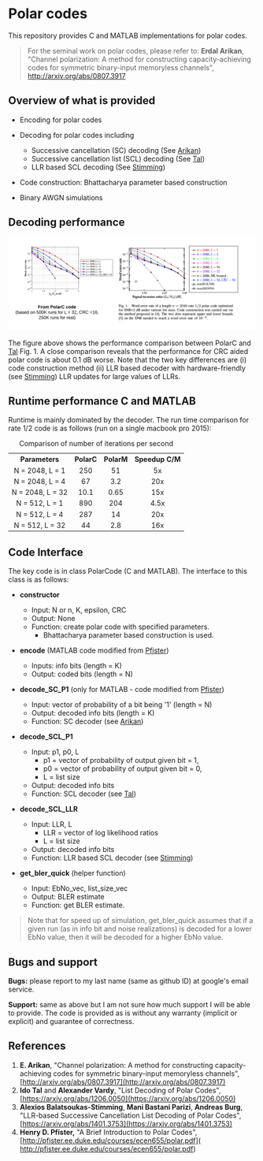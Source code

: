 Polar codes 
===================

This repository provides C and MATLAB implementations for polar codes.

> For the seminal work on polar codes, please refer to: **Erdal Arikan**, "Channel polarization: A method for constructing capacity-achieving codes for symmetric binary-input memoryless channels",  http://arxiv.org/abs/0807.3917 

Overview of what is provided
----------

 - Encoding for polar codes

 - Decoding for polar codes including
	 - Successive cancellation (SC) decoding (See [Arikan](http://arxiv.org/abs/0807.3917))
	 - Successive cancellation list (SCL) decoding (See [Tal](https://arxiv.org/abs/1206.0050))
	 - LLR based SCL decoding (See [Stimming](https://arxiv.org/abs/1401.3753))
	 
 - Code construction: Bhattacharya parameter based construction 

 - Binary AWGN simulations

Decoding performance
------

![Alt text](polar_performance.jpeg?raw=true "Performance comparison between PolarC and [Tal] Fig. 1")

The figure above shows the performance comparison between PolarC and [Tal](https://arxiv.org/abs/1206.0050) Fig. 1. A close comparison reveals that the performance for CRC aided polar code is about 0.1 dB worse. Note that the two key differences are (i) code construction method (ii) LLR based decoder with hardware-friendly (see [Stimming](https://arxiv.org/abs/1401.3753)) LLR updates for large values of LLRs. 

Runtime performance C and MATLAB
-----
Runtime is mainly dominated by the decoder. The run time comparison for rate 1/2 code is as follows (run on a single macbook pro 2015):
<table>
<caption> Comparison of number of iterations per second </caption>
  <tr align="center">
    <th>Parameters </th>
    <th>PolarC </th>
    <th>PolarM</th>
	<th>Speedup C/M</th>
  </tr>
  <tr align="center">
    <td>N = 2048, L = 1</td>
    <td>250</td>
    <td>51 </td>
    <td>5x</td>
  </tr>
  <tr align="center">
    <td>N = 2048, L = 4</td>
    <td>67 </td>
    <td>3.2</td>
    <td>20x</td>
  </tr>
  <tr align="center">
    <td>N = 2048, L = 32</td>
    <td>10.1</td>
    <td>0.65</td>
    <td>15x</td>
  </tr>
  <tr align="center">
    <td>N = 512, L = 1</td>
    <td>890</td>
    <td>204</td>
    <td>4.5x</td>
  </tr>
  <tr align="center">
    <td>N = 512, L = 4</td>
    <td>287</td>
    <td>14</td>
    <td>20x</td>
  </tr>
  <tr align="center">
    <td>N = 512, L = 32</td>
    <td>44</td>
    <td>2.8</td>
    <td>16x</td>
  </tr>
</table>


Code Interface
------

The key code is in class PolarCode (C and MATLAB). The interface to this class is as follows:

 - **constructor**
	 - Input: N or n, K, epsilon, CRC 
	 - Output: None 
	 - Function: create polar code with specified parameters. 
		 - Bhattacharya parameter based construction is used.

 - **encode** (MATLAB code modified from [Pfister](http://pfister.ee.duke.edu/courses/ecen655/polar.pdf))
	 - Inputs: info bits (length = K)
	 - Output: coded bits (length = N)

 - **decode_SC_P1** (only for MATLAB - code modified from [Pfister](http://pfister.ee.duke.edu/courses/ecen655/polar.pdf))
	 - Input: vector of probability of a bit being  '1' (length = N)
	 - Output: decoded info bits (length = K)
	 - Function: SC decoder  (see [Arikan](http://arxiv.org/abs/0807.3917))

 - **decode_SCL_P1**
	 - Input: p1, p0, L 
		 - p1 = vector of probability of output given bit = 1, 
		 - p0 = vector of probability of output given bit = 0,   
		 - L = list size
	 - Output: decoded info bits
	 - 	Function: SCL decoder (see [Tal](https://arxiv.org/abs/1206.0050))

 - **decode_SCL_LLR**
	 - Input: LLR, L
		 - LLR = vector of log likelihood ratios 
		 - L = list size
	 - Output: decoded info bits
	 - Function: LLR based SCL decoder (see [Stimming](https://arxiv.org/abs/1401.3753))

 - **get_bler_quick** (helper function)
	 - Input: EbNo_vec, list_size_vec
	 - Output: BLER estimate
	 - Function: get BLER estimate. 
		 
> Note that for speed up of simulation, get_bler_quick assumes that if a given run (as in info bit and noise realizations) is decoded for a lower EbNo value, then it will be decoded for a higher EbNo value. 


Bugs and support
------

**Bugs:** please report to my last name (same as github ID) at google's email service. 

**Support:** same as above but I am not sure how much support I will be able to provide. The code is provided as is without any warranty (implicit or explicit) and guarantee of correctness. 

References
---------

 1. **E. Arikan**, "Channel polarization: A method for constructing capacity-achieving codes for symmetric binary-input memoryless channels", [http://arxiv.org/abs/0807.3917](http://arxiv.org/abs/0807.3917) 
 2.  **Ido Tal** and **Alexander Vardy**, 	"List Decoding of Polar Codes", [https://arxiv.org/abs/1206.0050](https://arxiv.org/abs/1206.0050)
 3.  **Alexios Balatsoukas-Stimming**, **Mani Bastani Parizi**, **Andreas Burg**, "LLR-based Successive Cancellation List Decoding of Polar Codes", [https://arxiv.org/abs/1401.3753](https://arxiv.org/abs/1401.3753)
 4. **Henry D. Pfister,** "A Brief Introduction to Polar Codes", [http://pfister.ee.duke.edu/courses/ecen655/polar.pdf]( http://pfister.ee.duke.edu/courses/ecen655/polar.pdf)

